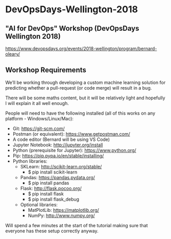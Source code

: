 # DevOpsDays-Wellington-2018

## "AI for DevOps" Workshop (DevOpsDays Wellington 2018)

https://www.devopsdays.org/events/2018-wellington/program/bernard-oleary/

## Workshop Requirements

We’ll be working through developing a custom machine learning solution for predicting whether a pull-request (or code merge) will result in a bug.

There will be some maths content, but it will be relatively light and hopefully I will explain it all well enough.

People will need to have the following installed (all of this works on any platform - Windows/Linux/Mac):

* Git: https://git-scm.com/
* Postman (or equivalent): https://www.getpostman.com/
* A code editor (Bernard will be using VS Code)
* Jupyter Notebook: http://jupyter.org/install
* Python (prerequisite for Jupyter): https://www.python.org/
* Pip: https://pip.pypa.io/en/stable/installing/
* Python libraries:
    * SKLearn: http://scikit-learn.org/stable/
        * $ pip install scikit-learn
    * Pandas: https://pandas.pydata.org/
        * $ pip install pandas
    * Flask: http://flask.pocoo.org/
        * $ pip install flask
        * $ pip install flask_debug
    * Optional libraries:
        * MatPlotLib: https://matplotlib.org/
        * NumPy: http://www.numpy.org/        

Will spend a few minutes at the start of the tutorial making sure that everyone has these setup correctly anyway.
